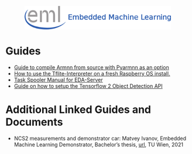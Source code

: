 <div align="center">
  <img src="../_img/eml_logo_and_text.png", width="400">
</div>

# Guides
* [ Guide to compile Armnn from source with Pyarmnn as an option](./compile_armnn.md)
* [ How to use the Tflite-Interpreter on a fresh Raspberry OS install.](./setup_tflite.md)
* [ Task Spooler Manual for EDA-Server](./task_spooler_manual.md)
* [ Guide on how to setup the Tensorflow 2 Object Detection API](./setup_tf2_object_detection_api.md)

# Additional Linked Guides and Documents
* NCS2 measurements and demonstrator car: Matvey  Ivanov,  Embedded  Machine  Learning  Demonstrator,  Bachelor’s  thesis,  [url](https://publik.tuwien.ac.at/files/publik_296007.pdf), TU Wien, 2021